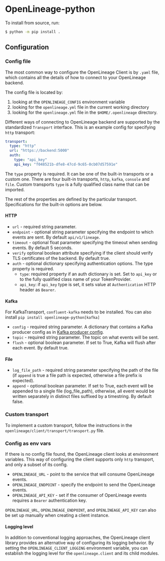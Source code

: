 # OpenLineage-python

To install from source, run:

```bash
$ python -m pip install .
```

## Configuration
### Config file

The most common way to configure the OpenLineage Client is by `.yaml` file, which contains all the
details of how to connect to your OpenLineage backend.

The config file is located by:
1) looking at the `OPENLINEAGE_CONFIG` environment variable
2) looking for the `openlineage.yml` file in the current working directory
3) looking for the `openlineage.yml` file in the `$HOME/.openlineage` directory.

Different ways of connecting to OpenLineage backend are supported
by the standardized `Transport` interface.
This is an example config for specifying `http` transport:

```yaml
transport:
  type: "http"
  url: "https://backend:5000"
  auth:
    type: "api_key"
    api_key: "f048521b-dfe8-47cd-9c65-0cb07d57591e"
```

The `type` property is required. It can be one of the built-in transports or a custom one.
There are four built-in transports, `http`, `kafka`, `console` and `file`.
Custom transports `type` is a fully qualified class name that can be imported.

The rest of the properties are defined by the particular transport.
Specifications for the built-in options are below.

#### HTTP

* `url` - required string parameter.
* `endpoint` - optional string parameter specifying the endpoint to which events are sent. By default `api/v1/lineage`.
* `timeout` - optional float parameter specifying the timeout when sending events. By default 5 seconds.
* `verify` optional boolean attribute specifying if the client should verify TLS certificates of the backend. By default true.
* `auth` - optional dictionary specifying authentication options. The type property is required.
    * `type`: required property if an auth dictionary is set. Set to `api_key` or to the fully qualified class name of your TokenProvider.
    * `api_key`: if `api_key` type is set, it sets value at `Authentication` HTTP header as `Bearer`.

#### Kafka

For KafkaTransport, `confluent-kafka` needs to be installed.
You can also install `pip install openlineage-python[kafka]`

* `config` - required string parameter. A dictionary that contains a Kafka producer config as in [Kafka producer config](https://docs.confluent.io/platform/current/clients/confluent-kafka-python/html/index.html#kafka-client-configuration).
* `topic` - required string parameter. The topic on what events will be sent.
* `flush` - optional boolean parameter. If set to True, Kafka will flush after each event. By default true.

#### File

* `log_file_path` - required string parameter specifying the path of the file (if `append` is true a file path is expected, otherwise a file prefix is expected).
* `append` - optional boolean parameter. If set to True, each event will be appended to a single file (log_file_path), otherwise, all event would be written separately in distinct files suffixed by a timestring. By default false.

### Custom transport

To implement a custom transport, follow the instructions in the `openlineage/client/transport/transport.py` file.

### Config as env vars

If there is no config file found, the OpenLineage client looks at environment variables.
This way of configuring the client supports only `http` transport, and only a subset of its config.

* `OPENLINEAGE_URL` - point to the service that will consume OpenLineage events.
* `OPENLINEAGE_ENDPOINT` - specify the endpoint to send the OpenLineage events.
* `OPENLINEAGE_API_KEY` - set if the consumer of OpenLineage events requires a `Bearer` authentication key.

`OPENLINEAGE_URL`, `OPENLINEAGE_ENDPOINT`, and `OPENLINEAGE_API_KEY` can also be set up manually when creating a client instance.

#### Logging level
In addition to conventional logging approaches, the OpenLineage client library provides an alternative way of configuring its logging behavior. By setting the `OPENLINEAGE_CLIENT_LOGGING` environment variable, you can establish the logging level for the `openlineage.client` and its child modules.
